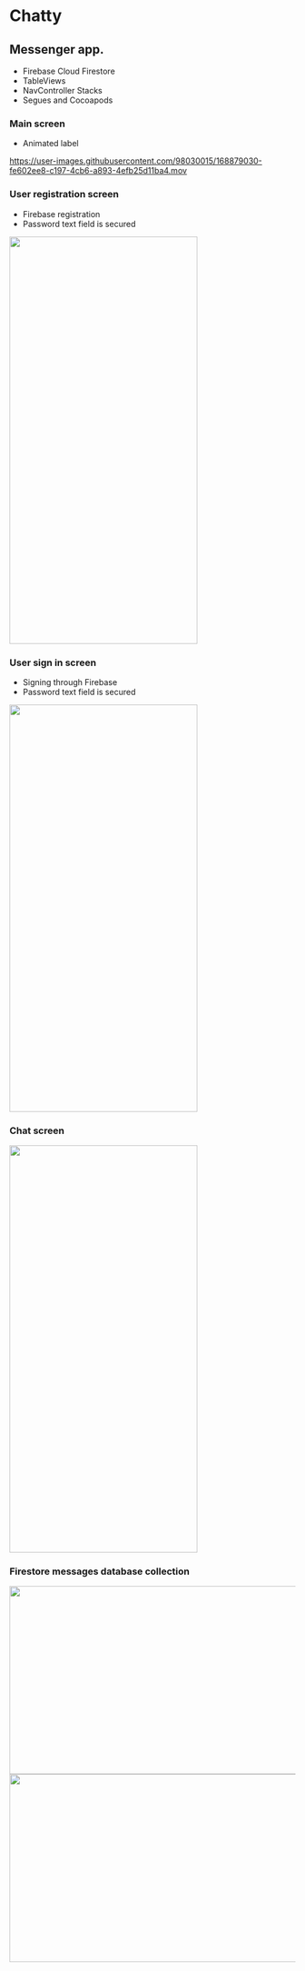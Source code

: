 # Chatty
## Messenger app.

- Firebase Cloud Firestore 
- TableViews
- NavController Stacks
- Segues and Cocoapods

### Main screen
- Animated label

https://user-images.githubusercontent.com/98030015/168879030-fe602ee8-c197-4cb6-a893-4efb25d11ba4.mov

### User registration screen
- Firebase registration
- Password text field is secured

<img src="https://user-images.githubusercontent.com/98030015/168875911-5394e72a-3374-49f2-8ce9-34000043c5f0.PNG" width="331" height="717" />

### User sign in screen
- Signing through Firebase
- Password text field is secured

<img src="https://user-images.githubusercontent.com/98030015/168877203-43dfec21-ad38-461f-aa54-4d2cfd1cf1a2.jpg" width="331" height="717" />

### Chat screen

<img src="https://user-images.githubusercontent.com/98030015/168880266-e5829917-212a-494a-b268-cef1b461072e.PNG" width="331" height="717" />

### Firestore messages database collection

<img src="https://user-images.githubusercontent.com/98030015/168880747-00e7fd50-fa7e-447a-98d3-d91f4590ba9d.PNG" width="717" height="331" />

<img src="https://user-images.githubusercontent.com/98030015/168880723-076aa1ae-b6f1-46a2-ad40-e82e889e521c.PNG" width="717" height="331" />


